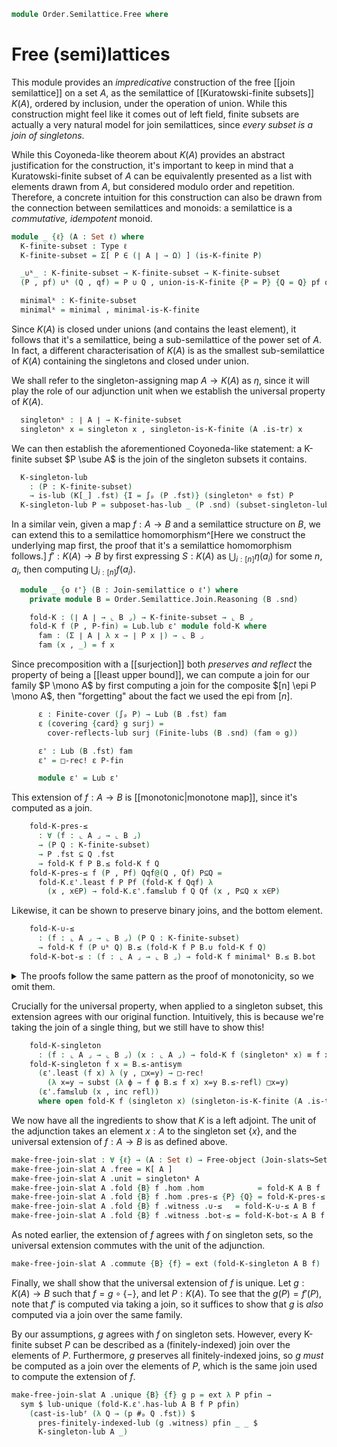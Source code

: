 <!--
```agda
open import 1Lab.Function.Surjection

open import Algebra.Monoid

open import Cat.Functor.Subcategory
open import Cat.Functor.Adjoint
open import Cat.Prelude

open import Data.Fin.Indexed
open import Data.Fin.Base
open import Data.Sum.Base
open import Data.Power

open import Order.Semilattice.Join.Subsemilattice
open import Order.Instances.Pointwise.Diagrams
open import Order.Semilattice.Join.NAry
open import Order.Instances.Pointwise
open import Order.Semilattice.Join
open import Order.Diagram.Lub
open import Order.Subposet
open import Order.Base

import Order.Semilattice.Join.Reasoning
```
-->

```agda
module Order.Semilattice.Free where
```

# Free (semi)lattices

This module provides an *impredicative* construction of the free [[join
semilattice]] on a set $A$, as the semilattice of [[Kuratowski-finite
subsets]] $K(A)$, ordered by inclusion, under the operation of union.
While this construction might feel like it comes out of left field,
finite subsets are actually a very natural model for join semilattices,
since *every subset is a join of singletons*.

While this Coyoneda-like theorem about $K(A)$ provides an abstract
justification for the construction, it's important to keep in mind that
a Kuratowski-finite subset of $A$ can be equivalently presented as a
list with elements drawn from $A$, but considered modulo order and
repetition. Therefore, a concrete intuition for this construction can
also be drawn from the connection between semilattices and monoids: a
semilattice is a *commutative, idempotent* monoid.

```agda
module _ {ℓ} (A : Set ℓ) where
  K-finite-subset : Type ℓ
  K-finite-subset = Σ[ P ∈ (∣ A ∣ → Ω) ] (is-K-finite P)

  _∪ᵏ_ : K-finite-subset → K-finite-subset → K-finite-subset
  (P , pf) ∪ᵏ (Q , qf) = P ∪ Q , union-is-K-finite {P = P} {Q = Q} pf qf

  minimalᵏ : K-finite-subset
  minimalᵏ = minimal , minimal-is-K-finite
```

Since $K(A)$ is closed under unions (and contains the least element), it
follows that it's a semilattice, being a sub-semilattice of the power
set of $A$. In fact, a different characterisation of $K(A)$ is as the
smallest sub-semilattice of $K(A)$ containing the singletons and closed
under union.

<!--
```agda
  K[_] : Join-semilattice ℓ ℓ
  K[_] .fst = Subposet (Subsets ∣ A ∣) λ P → el! (is-K-finite P)
  K[_] .snd =
    Subposet-is-join-semilattice Subsets-is-join-slat
      (λ {P} {Q} pf qf → union-is-K-finite {P = P} {Q = Q} pf qf)
      minimal-is-K-finite

  private module KA = Order.Semilattice.Join.Reasoning (K[_] .snd)
```
-->

We shall refer to the singleton-assigning map $A \to K(A)$ as $\eta$,
since it will play the role of our adjunction unit when we establish the
universal property of $K(A)$.

```agda
  singletonᵏ : ∣ A ∣ → K-finite-subset
  singletonᵏ x = singleton x , singleton-is-K-finite (A .is-tr) x
```

We can then establish the aforementioned Coyoneda-like statement: a
K-finite subset $P \sube A$ is the join of the singleton subsets it
contains.

```agda
  K-singleton-lub
    : (P : K-finite-subset)
    → is-lub (K[_] .fst) {I = ∫ₚ (P .fst)} (singletonᵏ ⊙ fst) P
  K-singleton-lub P = subposet-has-lub _ (P .snd) (subset-singleton-lub _)
```

In a similar vein, given a map $f : A \to B$ and a semilattice structure
on $B$, we can extend this to a semilattice homomorphism^[Here we
construct the underlying map first, the proof that it's a semilattice
homomorphism follows.] $f' : K(A) \to B$ by first expressing $S : K(A)$
as $\bigcup_{i:[n]} \eta(a_i)$ for some $n$, $a_i$, then computing
$\bigcup_{i:[n]} f(a_i)$.

```agda
  module _ {o ℓ'} (B : Join-semilattice o ℓ') where
    private module B = Order.Semilattice.Join.Reasoning (B .snd)

    fold-K : (∣ A ∣ → ⌞ B ⌟) → K-finite-subset → ⌞ B ⌟
    fold-K f (P , P-fin) = Lub.lub ε' module fold-K where
      fam : (Σ ∣ A ∣ λ x → ∣ P x ∣) → ⌞ B ⌟
      fam (x , _) = f x
```

Since precomposition with a [[surjection]] both _preserves and reflect_
the property of being a [[least upper bound]], we can compute a join for
our family $P \mono A$ by first computing a join for the composite $[n]
\epi P \mono A$, then "forgetting" about the fact we used the epi from
$[n]$.

```agda
      ε : Finite-cover (∫ₚ P) → Lub (B .fst) fam
      ε (covering {card} g surj) =
        cover-reflects-lub surj (Finite-lubs (B .snd) (fam ⊙ g))

      ε' : Lub (B .fst) fam
      ε' = □-rec! ε P-fin

      module ε' = Lub ε'
```

This extension of $f : A \to B$ is [[monotonic|monotone map]], since
it's computed as a join.

```agda
    fold-K-pres-≤
      : ∀ (f : ⌞ A ⌟ → ⌞ B ⌟)
      → (P Q : K-finite-subset)
      → P .fst ⊆ Q .fst
      → fold-K f P B.≤ fold-K f Q
    fold-K-pres-≤ f (P , Pf) Qqf@(Q , Qf) P⊆Q =
      fold-K.ε'.least f P Pf (fold-K f Qqf) λ
        (x , x∈P) → fold-K.ε'.fam≤lub f Q Qf (x , P⊆Q x x∈P)
```

Likewise, it can be shown to preserve binary joins, and the bottom
element.

```agda
    fold-K-∪-≤
      : (f : ⌞ A ⌟ → ⌞ B ⌟) (P Q : K-finite-subset)
      → fold-K f (P ∪ᵏ Q) B.≤ (fold-K f P B.∪ fold-K f Q)
    fold-K-bot-≤ : (f : ⌞ A ⌟ → ⌞ B ⌟) → fold-K f minimalᵏ B.≤ B.bot
```

<details>
<summary>The proofs follow the same pattern as the proof of monotonicity,
so we omit them.
</summary>

```agda
    fold-K-∪-≤ f Ppf@(P , Pf) Qqf@(Q , Qf) =
      fold-K.ε'.least f (P ∪ Q) (union-is-K-finite Pf Qf) _ go where
      go : (i : ∫ₚ (P ∪ Q)) → f (i .fst) B.≤ fold-K f Ppf B.∪ fold-K f Qqf
      go (x , inc (inl p)) = B.≤-trans (fold-K.ε'.fam≤lub f P Pf (x , p)) B.l≤∪
      go (x , inc (inr p)) = B.≤-trans (fold-K.ε'.fam≤lub f Q Qf (x , p)) B.r≤∪
      go (x , squash p q i) = B.≤-thin (go (x , p)) (go (x , q)) i

    fold-K-bot-≤ f = fold-K.ε'.least f minimal minimal-is-K-finite B.bot λ ()
```
</details>

Crucially for the universal property, when applied to a singleton
subset, this extension agrees with our original function. Intuitively,
this is because we're taking the join of a single thing, but we still
have to show this!

```agda
    fold-K-singleton
      : (f : ⌞ A ⌟ → ⌞ B ⌟) (x : ⌞ A ⌟) → fold-K f (singletonᵏ x) ≡ f x
    fold-K-singleton f x = B.≤-antisym
      (ε'.least (f x) λ (y , □x=y) → □-rec!
        (λ x=y → subst (λ ϕ → f ϕ B.≤ f x) x=y B.≤-refl) □x=y)
      (ε'.fam≤lub (x , inc refl))
      where open fold-K f (singleton x) (singleton-is-K-finite (A .is-tr) x)
```

We now have all the ingredients to show that $K$ is a left adjoint.  The
unit of the adjunction takes an element $x : A$ to the singleton set $\{
x \}$, and the universal extension of $f : A \to B$ is as defined above.

<!--
```agda
open Free-object
open Subcat-hom
open is-join-slat-hom
```
-->

```agda
make-free-join-slat : ∀ {ℓ} → (A : Set ℓ) → Free-object (Join-slats↪Sets {ℓ = ℓ}) A
make-free-join-slat A .free = K[ A ]
make-free-join-slat A .unit = singletonᵏ A
make-free-join-slat A .fold {B} f .hom .hom            = fold-K A B f
make-free-join-slat A .fold {B} f .hom .pres-≤ {P} {Q} = fold-K-pres-≤ A B f P Q
make-free-join-slat A .fold {B} f .witness .∪-≤   = fold-K-∪-≤ A B f
make-free-join-slat A .fold {B} f .witness .bot-≤ = fold-K-bot-≤ A B f
```

As noted earlier, the extension of $f$ agrees with $f$ on singleton
sets, so the universal extension commutes with the unit of the
adjunction.

```agda
make-free-join-slat A .commute {B} {f} = ext (fold-K-singleton A B f)
```

Finally, we shall show that the universal extension of $f$ is unique.
Let $g : K(A) \to B$ such that $f = g \circ \{ - \}$, and let $P :
K(A)$. To see that the $g(P) = f'(P)$, note that $f'$ is computed via
taking a join, so it suffices to show that $g$ is *also* computed via a
join over the same family.

By our assumptions, $g$ agrees with $f$ on singleton sets. However,
every K-finite subset $P$ can be described as a (finitely-indexed) join
over the elements of $P$. Furthermore, $g$ preserves all
finitely-indexed joins, so $g$ *must* be computed as a join over the
elements of $P$, which is the same join used to compute the extension of
$f$.

```agda
make-free-join-slat A .unique {B} {f} g p = ext λ P pfin →
  sym $ lub-unique (fold-K.ε'.has-lub A B f P pfin)
    (cast-is-lubᶠ (λ Q → (p #ₚ Q .fst)) $
      pres-finitely-indexed-lub (g .witness) pfin _ _ $
      K-singleton-lub A _)
```
